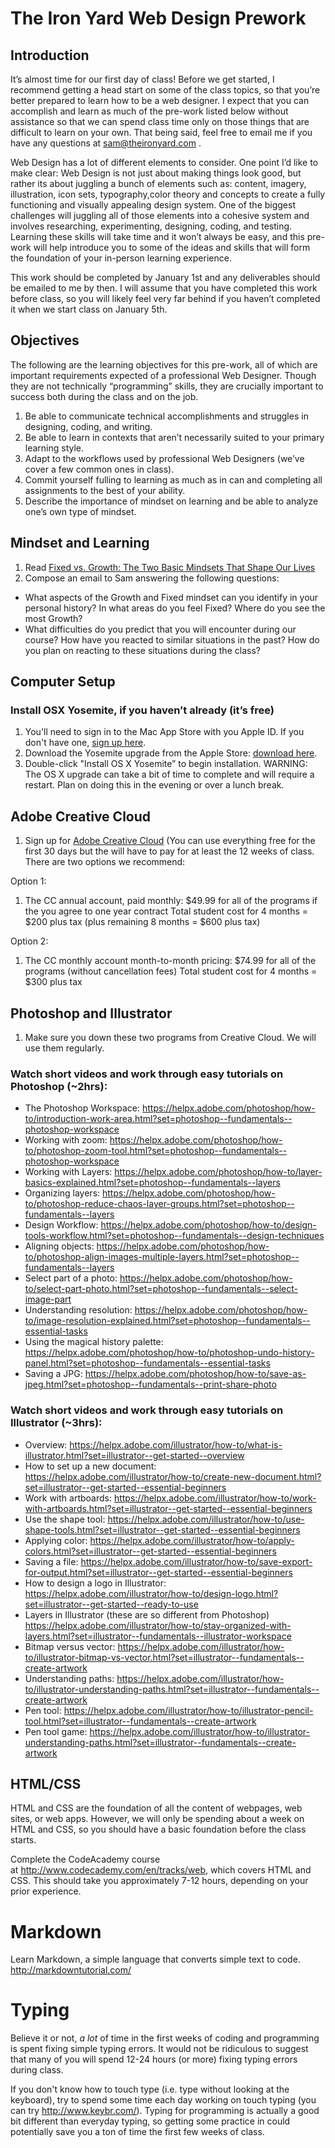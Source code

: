 
# The Iron Yard Web Design Prework

## Introduction
It’s almost time for our first day of class! Before we get started, I recommend getting a head start on some of the class topics, so that you’re better prepared to learn how to be a web designer. I expect that you can accomplish and learn as much of the pre-work listed below without assistance so that we can spend class time only on those things that are difficult to learn on your own. That being said, feel free to email me if you have any questions at sam@theironyard.com . 

Web Design has a lot of different elements to consider. One point I’d like to make clear: Web Design is not just about making things look good, but rather its about juggling a bunch of elements such as: content, imagery, illustration, icon sets, typography,color theory and concepts to create a fully functioning and visually appealing design system. One of the biggest challenges will juggling all of those elements into a cohesive system and involves researching, experimenting, designing, coding, and testing. Learning these skills will take time and it won’t always be easy, and this pre-work will help introduce you to some of the ideas and skills that will form the foundation of your in-person learning experience.

This work should be completed by January 1st and any deliverables should be emailed to me by then. I will assume that you have completed this work before class, so you will likely feel very far behind if you haven’t completed it when we start class on January 5th.


## Objectives
The following are the learning objectives for this pre-work, all of which are important requirements expected of a professional Web Designer. Though they are not technically “programming” skills, they are crucially important to success both during the class and on the job.

1. Be able to communicate technical accomplishments and struggles in designing, coding, and writing.
2. Be able to learn in contexts that aren’t necessarily suited to your primary learning style.
3. Adapt to the workflows used by professional Web Designers (we’ve cover a few common ones in class).
4. Commit yourself fulling to learning as much as in can and completing all assignments to the best of your ability.
5. Describe the importance of mindset on learning and be able to analyze one’s own type of mindset.

## Mindset and Learning
1. Read [Fixed vs. Growth: The Two Basic Mindsets That Shape Our Lives](http://www.brainpickings.org/2014/01/29/carol-dweck-mindset/)
2. Compose an email to Sam answering the following questions:
-	What aspects of the Growth and Fixed mindset can you identify in your personal history? In what areas do you feel Fixed? Where do you see the most Growth?
- What difficulties do you predict that you will encounter during our course? How have you reacted to similar situations in the past? How do you plan on reacting to these situations during the class?

## Computer Setup
### Install OSX Yosemite, if you haven’t already (it’s free)
1. You'll need to sign in to the Mac App Store with you Apple ID. If you don't have one, [sign up here](https://appleid.apple.com/).
2. Download the Yosemite upgrade from the Apple Store: [download here](https://itunes.apple.com/us/app/os-x-yosemite/id915041082?mt=12).
3. Double-click "Install OS X Yosemite” to begin installation.
WARNING: The OS X upgrade can take a bit of time to complete and will require a restart. Plan on doing this in the evening or over a lunch break.

## Adobe Creative Cloud
1) Sign up for [Adobe Creative Cloud](https://creative.adobe.com/plans) (You can use everything free for the first 30 days but the will have to pay for at least the 12 weeks of class. There are two options we recommend:

Option 1:

1) The CC annual account, paid monthly: $49.99 for all of the programs if the you agree to one year contract
Total student cost for 4 months = $200 plus tax
(plus remaining 8 months = $600 plus tax)

Option 2: 
1) The CC monthly account month-to-month pricing: $74.99 for all of the programs (without cancellation fees)
Total student cost for 4 months = $300 plus tax

## Photoshop and Illustrator
1. Make sure you down these two programs from Creative Cloud. We will use them regularly.
### Watch short videos and work through easy tutorials on Photoshop (~2hrs):
- The Photoshop Workspace: https://helpx.adobe.com/photoshop/how-to/introduction-work-area.html?set=photoshop--fundamentals--photoshop-workspace
- Working with zoom: https://helpx.adobe.com/photoshop/how-to/photoshop-zoom-tool.html?set=photoshop--fundamentals--photoshop-workspace
- Working with Layers: https://helpx.adobe.com/photoshop/how-to/layer-basics-explained.html?set=photoshop--fundamentals--layers
- Organizing layers: https://helpx.adobe.com/photoshop/how-to/photoshop-reduce-chaos-layer-groups.html?set=photoshop--fundamentals--layers
-	Design Workflow: https://helpx.adobe.com/photoshop/how-to/design-tools-workflow.html?set=photoshop--fundamentals--design-techniques
- Aligning objects: https://helpx.adobe.com/photoshop/how-to/photoshop-align-images-multiple-layers.html?set=photoshop--fundamentals--layers
- Select part of a photo: https://helpx.adobe.com/photoshop/how-to/select-part-photo.html?set=photoshop--fundamentals--select-image-part
- Understanding resolution: https://helpx.adobe.com/photoshop/how-to/image-resolution-explained.html?set=photoshop--fundamentals--essential-tasks
- Using the magical history palette: https://helpx.adobe.com/photoshop/how-to/photoshop-undo-history-panel.html?set=photoshop--fundamentals--essential-tasks
- Saving a JPG: https://helpx.adobe.com/photoshop/how-to/save-as-jpeg.html?set=photoshop--fundamentals--print-share-photo

### Watch short videos and work through easy tutorials on Illustrator (~3hrs):
- Overview: https://helpx.adobe.com/illustrator/how-to/what-is-illustrator.html?set=illustrator--get-started--overview
- How to set up a new document: https://helpx.adobe.com/illustrator/how-to/create-new-document.html?set=illustrator--get-started--essential-beginners
- Work with artboards: https://helpx.adobe.com/illustrator/how-to/work-with-artboards.html?set=illustrator--get-started--essential-beginners
- Use the shape tool: https://helpx.adobe.com/illustrator/how-to/use-shape-tools.html?set=illustrator--get-started--essential-beginners
- Applying color: https://helpx.adobe.com/illustrator/how-to/apply-colors.html?set=illustrator--get-started--essential-beginners
- Saving a file: https://helpx.adobe.com/illustrator/how-to/save-export-for-output.html?set=illustrator--get-started--essential-beginners
- How to design a logo in Illustrator: https://helpx.adobe.com/illustrator/how-to/design-logo.html?set=illustrator--get-started--ready-to-use
- Layers in Illustrator (these are so different from Photoshop) https://helpx.adobe.com/illustrator/how-to/stay-organized-with-layers.html?set=illustrator--fundamentals--illustrator-workspace
- Bitmap versus vector: https://helpx.adobe.com/illustrator/how-to/illustrator-bitmap-vs-vector.html?set=illustrator--fundamentals--create-artwork
- Understanding paths: https://helpx.adobe.com/illustrator/how-to/illustrator-understanding-paths.html?set=illustrator--fundamentals--create-artwork
- Pen tool: https://helpx.adobe.com/illustrator/how-to/illustrator-pencil-tool.html?set=illustrator--fundamentals--create-artwork
- Pen tool game: https://helpx.adobe.com/illustrator/how-to/illustrator-understanding-paths.html?set=illustrator--fundamentals--create-artwork

## HTML/CSS
HTML and CSS are the foundation of all the content of webpages, web sites, or web apps. However, we will only be spending about a week on HTML and CSS, so you should have a basic foundation before the class starts.

Complete the CodeAcademy course at http://www.codecademy.com/en/tracks/web, which covers HTML and CSS. This should take you approximately 7-12 hours, depending on your prior experience.

# Markdown
Learn Markdown, a simple language that converts simple text to code. http://markdowntutorial.com/

# Typing
Believe it or not, *a lot* of time in the first weeks of coding and programming is spent fixing simple typing errors. It would not be ridiculous to suggest that many of you will spend 12-24 hours (or more) fixing typing errors during class.

If you don't know how to touch type (i.e. type without looking at the keyboard), try to spend some time each day working on touch typing (you can try http://www.keybr.com/). Typing for programming is actually a good bit different than everyday typing, so getting some practice in could potentially save you a ton of time the first few weeks of class.

